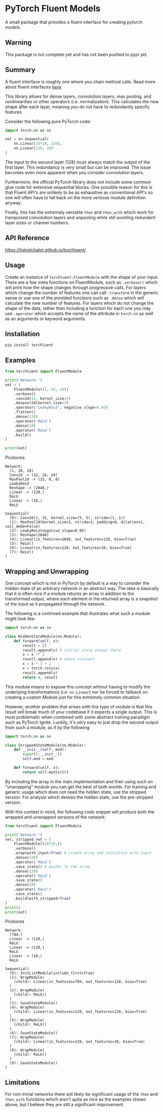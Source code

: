 # PyTorch Fluent Models

A small package that provides a fluent interface for creating pytorch models.

## Warning

This package is not complete yet and has not been pushed to pypi yet.

## Summary

A fluent interface is roughly one where you chain method calls. Read more about
fluent interfaces [here](https://en.wikipedia.org/wiki/Fluent_interface).

This library allows for dense layers, convolution layers, max pooling,
and nonlinearities or other operators (i.e. normalization). This calculates
the new shape after each layer, meaning you do not have to redundantly
specify features.

Consider the following pure PyTorch code:

```py
import torch.nn as nn

net = nn.Sequential(
    nn.Linear(28*28, 128),
    nn.Linear(128, 10)
)
```

The input to the second layer (128) must always match the output of the first
layer. This redundancy is very small but can be improved. The issue becomes
even more apparent when you consider convolution layers.

Furthermore, the official PyTorch library does not include some common glue
code for extensive sequential blocks. One possible reason for this is that
Fluent API's are unlikely to be as exhaustive as conventional API's so
one will often have to fall back on the more verbose module definition anyway.

Finally, this has the extremely versatile `then` and `then_with` which
work for transposed convolution layers and unpooling while still avoiding
redundant layer sizes or channel numbers.

## API Reference

https://tjstretchalot.github.io/torchluent/

## Usage

Create an instance of `torchluent.FluentModule` with the shape of your input.
There are a few meta functions on FluentModule, such as `.verbose()` which
will print how the shape changes through progressive calls. For layers which
change the number of features one can call `.transform` in the generic sense
or use one of the provided functions such as `.dense` which will calculate the
new number of features. For layers which do not change the shape of the data,
rather than including a function for each one you may use `.operator` which
accepts the name of the attribute in `torch.nn` as well as an arguments or
keyword arguments.

## Installation

```pip install torchluent```

## Examples

```py
from torchluent import FluentModule

print('Network:')
net = (
    FluentModule((1, 28, 28))
    .verbose()
    .conv2d(32, kernel_size=5)
    .maxpool2d(kernel_size=3)
    .operator('LeakyReLU', negative_slope=0.05)
    .flatten()
    .dense(128)
    .operator('ReLU')
    .dense(10)
    .operator('ReLU')
    .build()
)

print(net)
```

Produces:

```
Network:
  (1, 28, 28)
  Conv2d -> (32, 24, 24)
  MaxPool2d -> (32, 8, 8)
  LeakyReLU
  Reshape -> (2048,)
  Linear -> (128,)
  ReLU
  Linear -> (10,)
  ReLU

Sequential(
  (0): Conv2d(1, 32, kernel_size=(5, 5), stride=(1, 1))
  (1): MaxPool2d(kernel_size=3, stride=3, padding=0, dilation=1, ceil_mode=False)
  (2): LeakyReLU(negative_slope=0.05)
  (3): Reshape(2048)
  (4): Linear(in_features=2048, out_features=128, bias=True)
  (5): ReLU()
  (6): Linear(in_features=128, out_features=10, bias=True)
  (7): ReLU()
)
```

## Wrapping and Unwrapping

One concept which is not in PyTorch by default is a way to consider the hidden
state of an arbitrary network in an abstract way. The idea is
basically that it is often nice if a module returns an array in addition to
the transformed output, where each element in the returned array is a snapshot
of the input as it propagated through the network.

The following is a contrived example that illustrates what such a module might
look like:

```py
import torch.nn as nn

class HiddenStateModule(nn.Module):
    def forward(self, x):
        result = []
        result.append(x) # initial state always there
        x = x ** 2
        result.append(x) # where relevant
        x = x * 3 + 2
        x = torch.relu(x)
        result.append(x)
        return x, result
```

This module means to expose this concept without having to modify the
underlying transformations (i.e. `nn.Linear`) nor be forced to fallback on
creating a custom Module just for this extremely common situation.

However, another problem that arises with this type of module is that this
result will break much of your codebase if it expects a single output. This
is most problematic when combined with some abstract training paradigm such as
PyTorch Ignite. Luckily, it's very easy to just drop the second output from
such a module, as if by the following

```py
import torch.nn as nn

class StrippedStateModule(nn.Module):
    def __init__(self, mod):
        super().__init__()
        self.mod = mod

    def forward(self, x):
        return self.mod(x)[0]
```

By including the array in the main implementation and then using such an
"unwrapping" module you can get the best of both worlds. For training and
generic usage which does not need the hidden state, use the stripped version.
For analysis which desires the hidden state, use the pre-stripped version.

With this context in mind, the following code snippet will produce both the
wrapped and unwrapped versions of the network:

```py
from torchluent import FluentModule

print('Network:')
net, stripped_net = (
    FluentModule((28*28,))
    .verbose()
    .wrap(with_input=True) # create array and initialize with input
    .dense(128)
    .operator('ReLU')
    .save_state() # pushes to the array
    .dense(128)
    .operator('ReLU')
    .save_state()
    .dense(10)
    .operator('ReLU')
    .save_state()
    .build(with_stripped=True)
)
print()
print(net)
```

Produces

```
Network:
  (784,)
  Linear -> (128,)
  ReLU
  Linear -> (128,)
  ReLU
  Linear -> (10,)
  ReLU

Sequential(
  (0): InitListModule(include_first=True)
  (1): WrapModule(
    (child): Linear(in_features=784, out_features=128, bias=True)
  )
  (2): WrapModule(
    (child): ReLU()
  )
  (3): SaveStateModule()
  (4): WrapModule(
    (child): Linear(in_features=128, out_features=128, bias=True)
  )
  (5): WrapModule(
    (child): ReLU()
  )
  (6): SaveStateModule()
  (7): WrapModule(
    (child): Linear(in_features=128, out_features=10, bias=True)
  )
  (8): WrapModule(
    (child): ReLU()
  )
  (9): SaveStateModule()
)
```

## Limitations

For non-trivial networks there will likely be significant usage of the `then`
and `then_with` functions which aren't quite as nice as the examples shown
above, but I believe they are still a significant improvement.
